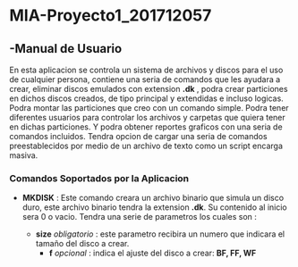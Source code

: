 # MIA-Proyecto1_201712057

## -Manual de Usuario

En esta aplicacion se controla un sistema de archivos y discos para el uso de cualquier persona, contiene una seria de comandos que les ayudara a crear, eliminar discos emulados con extension **.dk** , podra crear particiones en dichos discos creados, de tipo principal y extendidas e incluso logicas.
Podra montar las particiones que creo con un comando simple. Podra tener diferentes usuarios para controlar los archivos y carpetas que quiera tener en dichas particiones.
Y podra obtener reportes graficos con una seria de comandos incluidos.
Tendra opcion de cargar una seria de comandos preestablecidos por medio de un archivo de texto como un script encarga masiva.

### Comandos Soportados por la Aplicacion

- **MKDISK** :
Este comando creara un archivo binario que simula un disco duro, este archivo binario tendra la extension **.dk**. Su contenido al inicio sera 0 o vacio.
Tendra una serie de parametros los cuales son :

  + **size**  *obligatorio* : este parametro recibira un numero que indicara el tamaño del disco a crear.
    + **f** *opcional* : indica el ajuste del disco a crear: **BF, FF, WF** 

